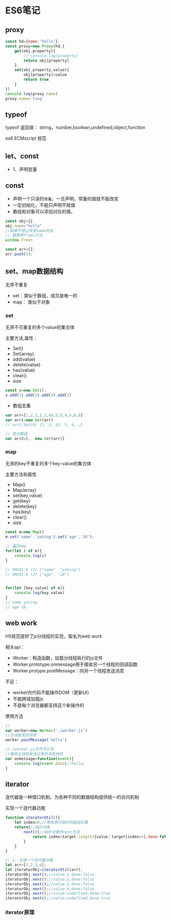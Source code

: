 # ES6笔记
## proxy
```js
const hd={name:'hello'}
const proxy=new Proxy(hd,{
    get(obj,property){
        // console.log(property)
        return obj[property]
    },
    set(obj,property,value){
        obj[property]=value
        return true
    }
})
console.log(proxy.name)
proxy.name='ting'
```

## typeof
typeof 返回值： string，number,boolean,undefined,object,function

es6 ECMscript 规范
## let、const
- 1、声明变量

## const 
- 声明一个只读的`常量`，一旦声明，常量的值就不能改变
- 一定初始化，不能只声明不赋值
- 数组和对象可以添加对应的值。
```js
const obj={}
obj.name="hello"
//如果不想让改变name的话
// 就使用freez方法
window.frees

const arr=[];
arr.push(1);
```

## set、map数据结构
无序不重复

- set：类似于数组，成员是唯一的
- map： 类似于对象

### set
无序不可重复的多个value的集合体

主要方法,属性：
- Set()
- Set(array)
- add(value)
- delete(value)
- has(value)
- clear()
- size


```js
const s=new Set();
s.add(1).add(2).add(3).add(2)
```
- 数组去重
```js
var arr=[1,2,2,2,1,43,5,5,4,5,6,6]
var arr1=new Set(arr)
// arr1:Set(6) {1, 2, 43, 5, 4, …}

// 变为数组
var arr2=[...new Set(arr)]
```

### map
无序的key不重复的多个key-value的集合体

主要方法和属性
- Map()
- Map(array)
- set(key,value)
- get(key)
- delete(key)
- has(key)
- clear()
- size

```js
const m=new Map()
m.set('name','yating').set('age','18');

// 遍历map
for(let i of m){
    console.log(i)
}

// VM191:6 (2) ["name", "yating"]
// VM191:6 (2) ["age", "18"]


for(let [key,value] of m){
    console.log(key,value)
}
// name yating
// age 18
```

## web work
H5规范提供了js分线程的实现，取名为web work

相关api：

- Worker：构造函数，加载分线程执行的js文件
- Worker.prototype.onmessage用于接收另一个线程的回调函数
- Worker.protype.postMessage：向另一个线程发送消息

不足：

- worker内代码不能操作DOM（更新UI）
- 不能跨域加载js
- 不是每个浏览器都支持这个新操作的
  
使用方法
```js
//
var worker=new Worker('./worker.js')
//主线程发送消息
worker.postMessage('hello')

//./worker.js文件可以写
//接收主线程发送过来的消息线程
var onmessage=function(event){
    console.log(event.data)//hello;
}
```

## iterator

迭代器是一种借口机制，为各种不同的数据结构提供统一的访问机制

实现一个迭代器功能
```js
function iteratorUtil(){
    let index=0;//用来表示指针的起始位置
    return{//指针对象
        next(){//指针对象的next方法
            return index<target.length?{value：target[index++],done:false}:{value:target[index++],done:true}
        }
    }
}

// 1. 生成一个迭代器对象
let arr=[1,2,3,4];
let iteratorObj=iteratorUtil(arr);
iteratorObj.next();//value:1,done:false
iteratorObj.next();//value:2,done:false
iteratorObj.next();//value:3,done:false
iteratorObj.next();//value:4,done:false
iteratorObj.next();//value:undefined,done:true
iteratorObj.next();//value:undefined,done:true
```

### iterator原理

